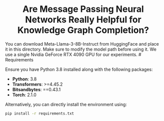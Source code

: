 
<h1 align="center">Are Message Passing  Neural Networks Really Helpful for Knowledge Graph Completion?</h1>
You can download Meta-Llama-3-8B-Instruct from HuggingFace and place it in this directory. Make sure to modify the model path before using it. We use a single Nvidia GeForce RTX 4090 GPU for our experiments.
# Requirements

Ensure you have Python 3.8 installed along with the following packages:

- **Python**: 3.8
- **Transformers**: >=4.45.2
- **Bitsandbytes**: ==0.43.1
- **Torch**: 2.1.0

Alternatively, you can directly install the environment using:

```bash
pip install -r requirements.txt
